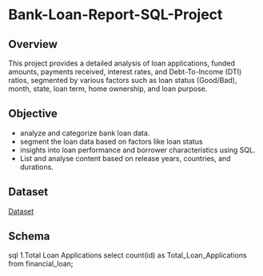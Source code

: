 # Bank-Loan-Report-SQL-Project
## Overview
This project provides a detailed analysis of loan applications, funded amounts, payments received, interest rates, and Debt-To-Income (DTI) ratios, segmented by various factors such as loan status (Good/Bad), month, state, loan term, home ownership, and loan purpose.
## Objective
- analyze and categorize bank loan data.
- segment the loan data based on factors like loan status
- insights into loan performance and borrower characteristics using SQL.
- List and analyse content based on release years, countries, and durations.
## Dataset
<a href="https://github.com/mamatha203/Financial-Loan-SQL-Project/blob/main/financial_loan.csv">Dataset</a>
## Schema
sql
1.Total Loan Applications
select count(id) as Total_Loan_Applications 
from financial_loan;




 
